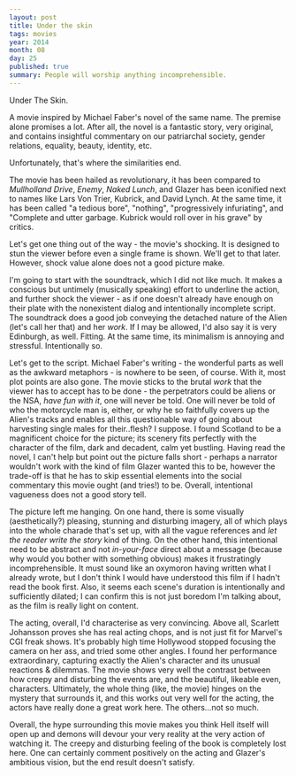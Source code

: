 ```yaml
---
layout: post
title: Under the skin
tags: movies
year: 2014
month: 08
day: 25
published: true
summary: People will worship anything incomprehensible.
---
```

Under The Skin.

A movie inspired by Michael Faber's novel of the same name. The premise alone promises a
lot. After all, the novel is a fantastic story, very original, and contains insightful
commentary on our patriarchal society, gender relations, equality, beauty, identity, etc.

Unfortunately, that's where the similarities end.

The movie has been hailed as revolutionary, it has been compared to _Mullholland Drive_,
_Enemy_, _Naked Lunch_, and Glazer has been iconified next to names like Lars Von Trier,
Kubrick, and David Lynch. At the same time, it has been called "a tedious bore", "nothing",
"progressively infuriating", and "Complete and utter garbage. Kubrick would roll over in
his grave" by critics.

Let's get one thing out of the way - the movie's shocking. It is designed to stun the
viewer before even a single frame is shown. We'll get to that later. However, shock value
alone does not a good picture make.

I'm going to start with the soundtrack, which I did not like much. It makes a conscious
but untimely (musically speaking) effort to underline the action, and further shock the
viewer - as if one doesn't already have enough on their plate with the nonexistent dialog
and intentionally incomplete script. The soundtrack does a good job conveying the detached
nature of the Alien (let's call her that) and her _work_. If I may be allowed, I'd also
say it is very Edinburgh, as well. Fitting. At the same time, its minimalism is annoying
and stressful. Intentionally so.

Let's get to the script. Michael Faber's writing - the wonderful parts as well as the
awkward metaphors - is nowhere to be seen, of course. With it, most plot points are also
gone. The movie sticks to the brutal _work_ that the viewer has to accept has to be done -
the perpetrators could be aliens or the NSA, _have fun with it_, one will never be told.
One will never be told of who the motorcycle man is, either, or why he so faithfully
covers up the Alien's tracks and enables all this questionable way of going about
harvesting single males for their..flesh? I suppose. I found Scotland to be a magnificent
choice for the picture; its scenery fits perfectly with the character of the film, dark
and decadent, calm yet bustling. Having read the novel, I can't help but point out the
picture falls short - perhaps a narrator wouldn't work with the kind of film Glazer wanted
this to be, however the trade-off is that he has to skip essential elements into the
social commentary this movie ought (and tries!) to be. Overall, intentional vagueness does
not a good story tell.

The picture left me hanging. On one hand, there is some visually (aesthetically?)
pleasing, stunning and disturbing imagery, all of which plays into the whole charade
that's set up, with all the vague references and _let the reader write the story_ kind of
thing. On the other hand, this intentional need to be abstract and not _in-your-face_
direct about a message (because why would you bother with something obvious) makes it
frustratingly incomprehensible. It must sound like an oxymoron having written what I
already wrote, but I don't think I would have understood this film if I hadn't read the
book first. Also, it seems each scene's duration is intentionally and sufficiently
dilated; I can confirm this is not just boredom I'm talking about, as the film is really
light on content.

The acting, overall, I'd characterise as very convincing. Above all, Scarlett Johansson
proves she has real acting chops, and is not just fit for Marvel's CGI freak shows. It's
probably high time Hollywood stopped focusing the camera on her ass, and tried some other
angles. I found her performance extraordinary, capturing exactly the Alien's character and
its unusual reactions & dilemmas. The movie shows very well the contrast between how
creepy and disturbing the events are, and the beautiful, likeable even, characters.
Ultimately, the whole thing (like, the movie) hinges on the mystery that surrounds it, and
this works out very well for the acting, the actors have really done a great work here.
The others...not so much.

Overall, the hype surrounding this movie makes you think Hell itself will open up and
demons will devour your very reality at the very action of watching it. The creepy and
disturbing feeling of the book is completely lost here. One can certainly comment
positively on the acting and Glazer's ambitious vision, but the end result doesn't
satisfy.
